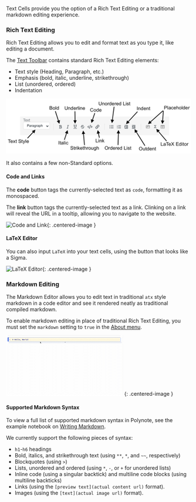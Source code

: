 Text Cells provide you the option of a Rich Text Editing or a traditional markdown editing experience.  


### Rich Text Editing 
Rich Text Editing allows you to edit and format text as you type it, like editing a document.  

The [Text Toolbar](toolbar.md#text-cells) contains standard Rich Text Editing elements: 

- Text style (Heading, Paragraph, etc.)
- Emphasis (bold, italic, underline, strikethrough)
- List (unordered, ordered)
- Indentation

![Text Toolbar](images/toolbar-text-cell.png)

It also contains a few non-Standard options.

#### Code and Links

The **code** button tags the currently-selected text as `code`, formatting it as monospaced. 

The **link** button tags the currently-selected text as a link. Clinking on a link will reveal the URL in a tooltip, 
allowing you to navigate to the website. 

![Code and Link](images/text-cell-code-link.gif){: .centered-image }

#### LaTeX Editor

You can also input `LaTeX` into your text cells, using the button that looks like a Sigma. 

![LaTeX Editor](images/text-cell-latex.gif){: .centered-image }

### Markdown Editing 
The Markdown Editor allows you to edit text in traditional `atx` style markdown in a code editor and see it rendered neatly
as traditional compiled markdown.  

To enable markdown editing in place of traditional Rich Text Editing, you must set the `markdown` setting to `true` in 
the [About menu](about-menu.md). 

![Markdown Editor](images/markdown-editor.gif) {: .centered-image }

#### Supported Markdown Syntax 
To view a full list of supported markdown syntax in Polynote, see the example notebook on 
[Writing Markdown](https://github.com/polynote/polynote/blob/master/docs-site/docs/docs/examples/Writing%20Markdown.ipynb). 

We currently support the following pieces of syntax: 
- `h1`-`h6` headings 
- Bold, italics, and strikethrough text (using `**`, `*`, and `~~`, respectively)
- Blockquotes (using `>`) 
- Lists, unordered and ordered (using `*`, `-`, or `+` for unordered lists) 
- Inline code (using a singular backtick) and multiline code blocks (using multiline backticks) 
- Links (using the `[preview text](actual content url)` format).  
- Images (using the `[text](actual image url)` format). 